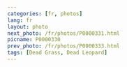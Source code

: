 ```yaml
---
categories: [fr, photos]
lang: fr
layout: photo
next_photo: /fr/photos/P0000331.html
picname: P0000330
prev_photo: /fr/photos/P0000333.html
tags: [Dead Grass, Dead Leopard]
---
```

